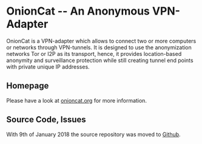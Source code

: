 # OnionCat -- An Anonymous VPN-Adapter

OnionCat is a VPN-adapter which allows to connect two or more computers or
networks through VPN-tunnels. It is designed to use the anonymization networks
Tor or I2P as its transport, hence, it provides location-based anonymity and
surveillance protection while still creating tunnel end points with private
unique IP addresses.

## Homepage
Please have a look at [onioncat.org](https://www.onioncat.org/) for more information.

## Source Code, Issues
With 9th of January 2018 the source repository was moved to
[Github](https://github.com/rahra/onioncat).

